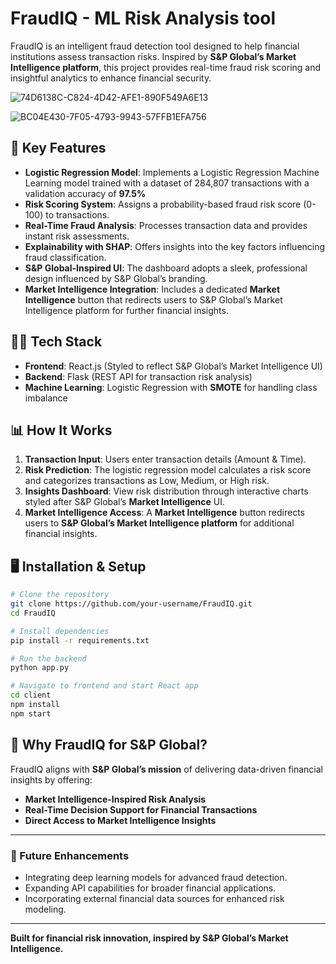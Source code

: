 # FraudIQ - ML Risk Analysis tool 

FraudIQ is an intelligent fraud detection tool designed to help financial institutions assess transaction risks. Inspired by **S&P Global’s Market Intelligence platform**, this project provides real-time fraud risk scoring and insightful analytics to enhance financial security.

![74D6138C-C824-4D42-AFE1-890F549A6E13](https://github.com/user-attachments/assets/f3dd757d-36ef-4663-9136-e8a53e9a3ef4)

![BC04E430-7F05-4793-9943-57FFB1EFA756](https://github.com/user-attachments/assets/d5355103-a53d-4e06-bd32-f1fb2f1bd9b0)


## 🚀 Key Features

- **Logistic Regression Model**: Implements a Logistic Regression Machine Learning model trained with a dataset of 284,807 transactions with a validation accuracy of **97.5%**
- **Risk Scoring System**: Assigns a probability-based fraud risk score (0-100) to transactions.
- **Real-Time Fraud Analysis**: Processes transaction data and provides instant risk assessments.
- **Explainability with SHAP**: Offers insights into the key factors influencing fraud classification.
- **S&P Global-Inspired UI**: The dashboard adopts a sleek, professional design influenced by S&P Global’s branding.
- **Market Intelligence Integration**: Includes a dedicated **Market Intelligence** button that redirects users to S&P Global’s Market Intelligence platform for further financial insights.

## 🧑‍💻 Tech Stack

- **Frontend**: React.js (Styled to reflect S&P Global’s Market Intelligence UI)
- **Backend**: Flask (REST API for transaction risk analysis)
- **Machine Learning**: Logistic Regression with **SMOTE** for handling class imbalance

## 📊 How It Works

1. **Transaction Input**: Users enter transaction details (Amount & Time).
2. **Risk Prediction**: The logistic regression model calculates a risk score and categorizes transactions as Low, Medium, or High risk.
3. **Insights Dashboard**: View risk distribution through interactive charts styled after S&P Global’s **Market Intelligence** UI.
4. **Market Intelligence Access**: A **Market Intelligence** button redirects users to **S&P Global’s Market Intelligence platform** for additional financial insights.

## 🖥️ Installation & Setup

```bash
# Clone the repository
git clone https://github.com/your-username/FraudIQ.git
cd FraudIQ

# Install dependencies
pip install -r requirements.txt

# Run the backend
python app.py

# Navigate to frontend and start React app
cd client
npm install
npm start
```


## 🤝 Why FraudIQ for S&P Global?
FraudIQ aligns with **S&P Global’s mission** of delivering data-driven financial insights by offering:
- **Market Intelligence-Inspired Risk Analysis**
- **Real-Time Decision Support for Financial Transactions**
- **Direct Access to Market Intelligence Insights**


---
### 🚀 Future Enhancements
- Integrating deep learning models for advanced fraud detection.
- Expanding API capabilities for broader financial applications.
- Incorporating external financial data sources for enhanced risk modeling.

---
**Built for financial risk innovation, inspired by S&P Global’s Market Intelligence.** 

